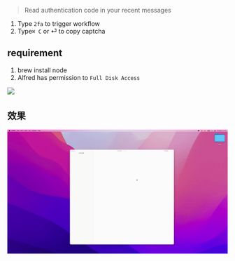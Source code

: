 > Read authentication code in your recent messages

1. Type `2fa` to trigger workflow
2. Type`⌘ C` or ⏎ to copy captcha

## requirement

1. brew install node
2. Alfred has permission to `Full Disk Access`


[![](https://img.shields.io/badge/version-v0.2-green)](./2FA-Read%20Code.alfredworkflow)



<!-- more -->

## 效果
![](./screenshot.gif)
